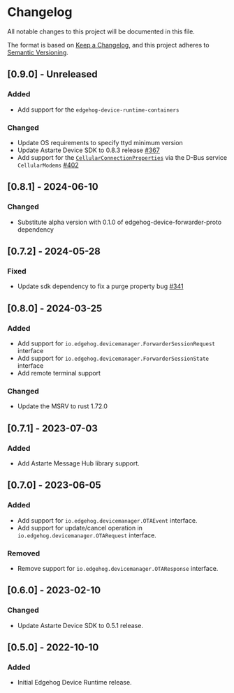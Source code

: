 # Changelog

All notable changes to this project will be documented in this file.

The format is based on [Keep a Changelog](https://keepachangelog.com/en/1.0.0/), and this project
adheres to [Semantic Versioning](https://semver.org/spec/v2.0.0.html).

## [0.9.0] - Unreleased

### Added

- Add support for the `edgehog-device-runtime-containers`

### Changed

- Update OS requirements to specify ttyd minimum version
- Update Astarte Device SDK to 0.8.3 release
  [#367](https://github.com/edgehog-device-manager/edgehog-device-runtime/pull/367)
- Add support for the
  [`CellularConnectionProperties`](https://github.com/edgehog-device-manager/edgehog-astarte-interfaces/blob/ed3b0a413a3d5586267d88d10f85c310584cb80b/io.edgehog.devicemanager.CellularConnectionProperties.json)
  via the D-Bus service `CellularModems`
  [#402](https://github.com/edgehog-device-manager/edgehog-device-runtime/pull/402)

## [0.8.1] - 2024-06-10

### Changed

- Substitute alpha version with 0.1.0 of edgehog-device-forwarder-proto dependency

## [0.7.2] - 2024-05-28

### Fixed

- Update sdk dependency to fix a purge property bug
  [#341](https://github.com/astarte-platform/astarte-device-sdk-rust/issues/341)

## [0.8.0] - 2024-03-25

### Added

- Add support for `io.edgehog.devicemanager.ForwarderSessionRequest` interface
- Add support for `io.edgehog.devicemanager.ForwarderSessionState` interface
- Add remote terminal support

### Changed

- Update the MSRV to rust 1.72.0

## [0.7.1] - 2023-07-03

### Added

- Add Astarte Message Hub library support.

## [0.7.0] - 2023-06-05

### Added

- Add support for `io.edgehog.devicemanager.OTAEvent` interface.
- Add support for update/cancel operation in `io.edgehog.devicemanager.OTARequest` interface.

### Removed

- Remove support for `io.edgehog.devicemanager.OTAResponse` interface.

## [0.6.0] - 2023-02-10

### Changed

- Update Astarte Device SDK to 0.5.1 release.

## [0.5.0] - 2022-10-10

### Added

- Initial Edgehog Device Runtime release.
